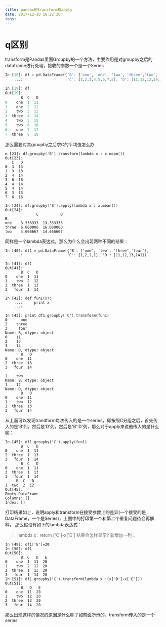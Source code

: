 ```yaml
---
title: pandas的transform和apply
date: 2017-12-10 16:22:20
tags:
---
```


# q区别
transform是Pandas里面Groupby的一个方法，主要作用是对groupby之后的dataframe进行处理，接收的参数一个是一个Series
```python
In [18]: df = pd.DataFrame({'B': ['one', 'one', 'two', 'three','two', 'two', 'one', 'three'],
    ...:                    'C': [1,2,3,4,5,6,7,8], 'D': [11,12,13,14,15,16,17,18]})

In [19]: df
Out[19]: 
       B  C   D
0    one  1  11
1    one  2  12
2    two  3  13
3  three  4  14
4    two  5  15
5    two  6  16
6    one  7  17
7  three  8  18

```
那么需要对其groupby之后求C的平均值怎么办
```
n [23]: df.groupby('B').transform(lambda x : x.mean())
Out[23]: 
   C   D
0  3  13
1  3  13
2  4  14
3  6  16
4  4  14
5  4  14
6  3  13
7  6  16

In [24]: df.groupby('B').apply(lambda x : x.mean())
Out[24]: 
              C          D
B
one    3.333333  13.333333
three  6.000000  16.000000
two    4.666667  14.666667

```
同样是一个lambda表达式，那么为什么会出现两种不同的结果：
```
In [40]: df1 = pd.DataFrame({'B': ['one', 'two', 'three','four'],
    ...:                    'C': [1,2,1,1], 'D': [11,12,13,14]})

In [41]: df1
Out[41]: 
       B  C   D
0    one  1  11
1    two  2  12
2  three  1  13
3   four  1  14

In [42]: def fun1(x):
    ...:     print x
    ...: 

In [43]: print df1.groupby('C').transform(fun1)
0      one
2    three
3     four
Name: B, dtype: object
0    11
2    13
3    14
Name: D, dtype: object
       B   D
0    one  11
2  three  13
3   four  14

1    two
Name: B, dtype: object
1    12
Name: D, dtype: object
       B   D
0    one  11
1    two  12
2  three  13
3   four  14

```
从上面可以发现trandform每次传入的是一个series，即按照C分组之后，首先传入的是‘B’列，然后是‘D’列，然后是'B''D'列，那么对于apply来说他传入的是什么呢：
```
In [45]: df1.groupby('C').apply(fun1)
       B  C   D
0    one  1  11
2  three  1  13
3   four  1  14
       B  C   D
0    one  1  11
2  three  1  13
3   four  1  14
     B  C   D
1  two  2  12
Out[45]: 
Empty DataFrame
Columns: []
Index: []
```
打印结果如上，说明apply和transform在接受参数上的差异(一个接受的是DataFrame，一个是Series)，上图中的打印第一个和第二个重复问题待会再解释，
那么假设有如下的lambda表达式：
> lambda x : return ['C']-x['D'] 
结果会怎样显示? 新增加一列：
```
In [49]: df1['E']=20
In [50]: df1
Out[50]: 
       B  C   D   E
0    one  1  11  20
1    two  2  12  20
2  three  1  13  20
3   four  1  14  20
In [51]: df1.groupby('C').transform(lambda x :(x['D']-x['E']))
Out[51]: 
       B   D   E
0    one  11  20
1    two  12  20
2  three  13  20
3   four  14  20

```
那么出现这样的情况的原因是什么呢？如前面所示的，transform传入的是一个series